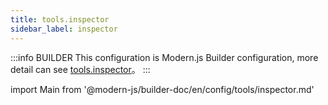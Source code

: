 ```yaml
---
title: tools.inspector
sidebar_label: inspector
---
```


:::info BUILDER
This configuration is Modern.js Builder configuration, more detail can see [tools.inspector](https://modernjs.dev/builder/zh/api/config-tools.html#tools-inspector)。
:::

import Main from '@modern-js/builder-doc/en/config/tools/inspector.md'

<Main />
